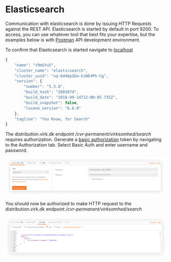 # Elasticsearch 

Communication with elasticsearch is done by issuing HTTP Requests against the REST API. 
Elasticsearch is started by default in port 9200. To access, you can use whatever tool that best fits your expertise, 
but the examples below is with [Postman](https://www.getpostman.com/) API development environment. 

To confirm that Elasticsearch is started navigate to [localhost](http://localhost:9200)
```javascript
{
    "name": "t9mGYu5",
    "cluster_name": "elasticsearch",
    "cluster_uuid": "xq-6d4QpSDa-kiNE4Ph-Cg",
    "version": {
        "number": "5.5.0",
        "build_hash": "260387d",
        "build_date": "2018-09-14T12:00:05.735Z",
        "build_snapshot": false,
        "lucene_version": "6.6.0"
    },
    "tagline": "You Know, for Search"
}
```

The distribution.virk.dk endpoint _/cvr-permanent/virksomhed/search_ requires authorization. 
Generate a [basic authorization](https://www.getpostman.com/docs/v6/postman/sending_api_requests/authorization) token by navigating to the Authorization tab. Select Basic Auth 
and enter username and password. 

![text](https://github.com/HakimiX/ELKconfiguration/blob/master/images/authorizationLogin.png)

You should now be authorized to make HTTP request to the distribution.virk.dk endpoint _/cvr-permanent/virksomhed/search_

![text](https://github.com/HakimiX/ELKconfiguration/blob/master/images/PostRequest.png)
